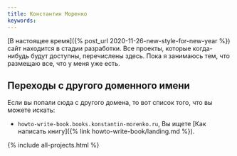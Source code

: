 ```yaml
---
title: Константин Моренко
keywords: 
---
```


[В настоящее время]({% post_url 2020-11-26-new-style-for-new-year %})
сайт находится в стадии разработки.  Все проекты, которые когда-нибудь
будут доступны, перечислены здесь.  Пока я занимаюсь тем, что размещаю
все, что у меня уже есть.

## Переходы с другого доменного имени

Если вы попали сюда с другого домена, то вот список того, что вы
можете искать:
- `howto-write-book.books.konstantin-morenko.ru`, Вы ищете [Как
  написать книгу]({% link howto-write-book/landing.md %}).

{% include all-projects.html %}

